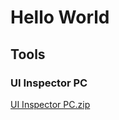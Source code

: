 # Hello World

## Tools

### UI Inspector PC

[UI Inspector PC.zip](https://github.com/osmtk/osmtk.github.io/files/12139123/UI.Inspector.PC.zip)
